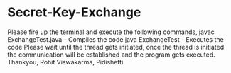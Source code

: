 # Secret-Key-Exchange
Please fire up the terminal and execute the following commands, javac ExchangeTest.java - Compiles the code java ExchangeTest - Executes the code Please wait until the thread gets initiated, once the thread is initiated the communication will be established and the program gets executed. Thankyou, Rohit Viswakarma, Pidishetti
